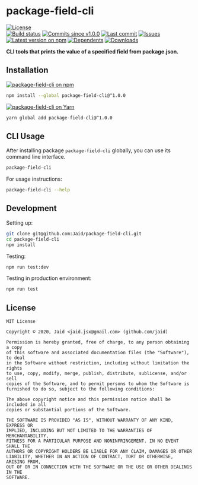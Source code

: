 # package-field-cli


<a href="https://raw.githubusercontent.com/Jaid/package-field-cli/master/license.txt"><img src="https://img.shields.io/github/license/Jaid/package-field-cli?style=flat-square" alt="License"/></a>  
<a href="https://actions-badge.atrox.dev/Jaid/package-field-cli/goto"><img src="https://img.shields.io/endpoint.svg?style=flat-square&url=https%3A%2F%2Factions-badge.atrox.dev%2FJaid%2Fpackage-field-cli%2Fbadge" alt="Build status"/></a> <a href="https://github.com/Jaid/package-field-cli/commits"><img src="https://img.shields.io/github/commits-since/Jaid/package-field-cli/v1.0.0?style=flat-square&logo=github" alt="Commits since v1.0.0"/></a> <a href="https://github.com/Jaid/package-field-cli/commits"><img src="https://img.shields.io/github/last-commit/Jaid/package-field-cli?style=flat-square&logo=github" alt="Last commit"/></a> <a href="https://github.com/Jaid/package-field-cli/issues"><img src="https://img.shields.io/github/issues/Jaid/package-field-cli?style=flat-square&logo=github" alt="Issues"/></a>  
<a href="https://npmjs.com/package/package-field-cli"><img src="https://img.shields.io/npm/v/package-field-cli?style=flat-square&logo=npm&label=latest%20version" alt="Latest version on npm"/></a> <a href="https://github.com/Jaid/package-field-cli/network/dependents"><img src="https://img.shields.io/librariesio/dependents/npm/package-field-cli?style=flat-square&logo=npm" alt="Dependents"/></a> <a href="https://npmjs.com/package/package-field-cli"><img src="https://img.shields.io/npm/dm/package-field-cli?style=flat-square&logo=npm" alt="Downloads"/></a>

**CLI tools that prints the value of a specified field from package.json.**















## Installation
<a href="https://npmjs.com/package/package-field-cli"><img src="https://img.shields.io/badge/npm-package--field--cli-C23039?style=flat-square&logo=npm" alt="package-field-cli on npm"/></a>
```bash
npm install --global package-field-cli@^1.0.0
```
<a href="https://yarnpkg.com/package/package-field-cli"><img src="https://img.shields.io/badge/Yarn-package--field--cli-2F8CB7?style=flat-square&logo=yarn&logoColor=white" alt="package-field-cli on Yarn"/></a>
```bash
yarn global add package-field-cli@^1.0.0
```




## CLI Usage
After installing package `package-field-cli` globally, you can use its command line interface.
```bash
package-field-cli
```
For usage instructions:
```bash
package-field-cli --help
```




## Development



Setting up:
```bash
git clone git@github.com:Jaid/package-field-cli.git
cd package-field-cli
npm install
```
Testing:
```bash
npm run test:dev
```
Testing in production environment:
```bash
npm run test
```


## License
```text
MIT License

Copyright © 2020, Jaid <jaid.jsx@gmail.com> (github.com/jaid)

Permission is hereby granted, free of charge, to any person obtaining a copy
of this software and associated documentation files (the "Software"), to deal
in the Software without restriction, including without limitation the rights
to use, copy, modify, merge, publish, distribute, sublicense, and/or sell
copies of the Software, and to permit persons to whom the Software is
furnished to do so, subject to the following conditions:

The above copyright notice and this permission notice shall be included in all
copies or substantial portions of the Software.

THE SOFTWARE IS PROVIDED "AS IS", WITHOUT WARRANTY OF ANY KIND, EXPRESS OR
IMPLIED, INCLUDING BUT NOT LIMITED TO THE WARRANTIES OF MERCHANTABILITY,
FITNESS FOR A PARTICULAR PURPOSE AND NONINFRINGEMENT. IN NO EVENT SHALL THE
AUTHORS OR COPYRIGHT HOLDERS BE LIABLE FOR ANY CLAIM, DAMAGES OR OTHER
LIABILITY, WHETHER IN AN ACTION OF CONTRACT, TORT OR OTHERWISE, ARISING FROM,
OUT OF OR IN CONNECTION WITH THE SOFTWARE OR THE USE OR OTHER DEALINGS IN THE
SOFTWARE.
```
